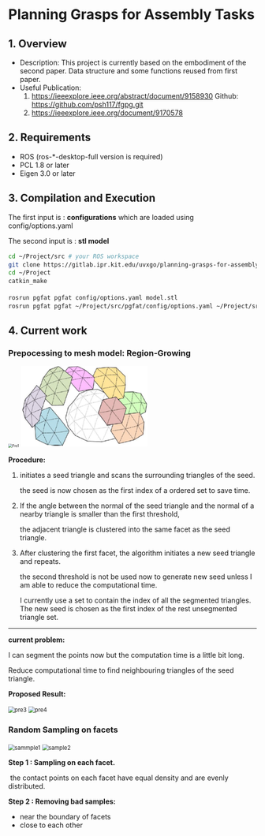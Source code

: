 # Planning Grasps for Assembly Tasks




## 1. Overview
   - Description: This project is currently based on the embodiment of the second paper. Data structure and some functions reused from first paper. 
   - Useful Publication:
     1.  https://ieeexplore.ieee.org/abstract/document/9158930     Github: https://github.com/psh117/fgpg.git
     2.  https://ieeexplore.ieee.org/document/9170578      

## 2. Requirements
   - ROS (ros-*-desktop-full version is required)
   - PCL 1.8 or later
   - Eigen 3.0 or later

## 3. Compilation and Execution

The first input is : **configurations** which are loaded using config/options.yaml

The second input is : **stl model** 

```sh
cd ~/Project/src # your ROS workspace
git clone https://gitlab.ipr.kit.edu/uvxgo/planning-grasps-for-assembly-task.git
cd ~/Project
catkin_make

rosrun pgfat pgfat config/options.yaml model.stl  
rosrun pgfat pgfat ~/Project/src/pgfat/config/options.yaml ~/Project/src/pgfat/meshes/Motor_part/Lager.stl
```

## 4. Current work

### Prepocessing to mesh model: Region-Growing

<img src="https://gitlab.ipr.kit.edu/uvxgo/planning-grasps-for-assembly-task/-/tree/master/images/Pre1.png" alt="Pre1" style="zoom: 50%;" />

<img src="\images\Pre2.png" alt="Pre2" style="zoom: 80%;" />

**Procedure:**

1. initiates a seed triangle and scans the surrounding triangles of the seed.  

   the seed is now chosen as the first index of a ordered set to save time.

2. If the angle between the normal of the seed triangle and the normal of a nearby triangle is smaller than the first threshold,

   the adjacent triangle is clustered into the same facet as the seed triangle. 

3. After clustering the first facet, the algorithm initiates a new seed triangle and repeats. 

   the second threshold is not be used now to generate new seed unless I am able to reduce the computational time.

   I currently use a set to contain the index of all the segmented triangles. The new seed is chosen as the first index of the rest unsegmented triangle set.

------

**current problem:** 

I can segment the points now but the computation time is a little bit long. 

Reduce computational time to find neighbouring triangles of the seed triangle. 

**Proposed Result:**



<img src="C:\Users\Macallen\Desktop\Project\src\pgfat\images\pre3.png" alt="pre3" style="zoom: 80%;" />

<img src="C:\Users\Macallen\Desktop\Project\src\pgfat\images\pre4.png" alt="pre4" style="zoom: 80%;" />

### Random Sampling on facets

   <img src="C:\Users\Macallen\Desktop\Project\src\pgfat\images\sammple1.png" alt="sammple1" style="zoom:80%;"  />



<img src="C:\Users\Macallen\Desktop\Project\src\pgfat\images\sample2.jpg" alt="sample2" style="zoom:80%;" />

**Step 1 : Sampling on each facet.** 

​	the contact points on each facet have equal density and are evenly distributed.

**Step 2 : Removing bad samples:** 

   - near the boundary of facets
   - close to each other

